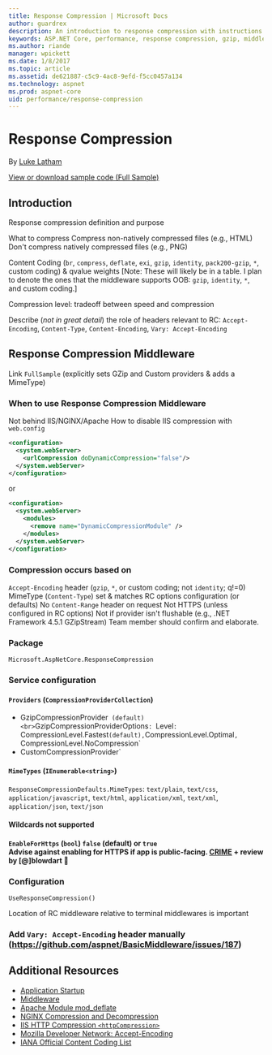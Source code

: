 ```yaml
---
title: Response Compression | Microsoft Docs
author: guardrex
description: An introduction to response compression with instructions on how to use Response Compression Middleware in ASP.NET Core applications.
keywords: ASP.NET Core, performance, response compression, gzip, middleware
ms.author: riande
manager: wpickett
ms.date: 1/8/2017
ms.topic: article
ms.assetid: de621887-c5c9-4ac8-9efd-f5cc0457a134
ms.technology: aspnet
ms.prod: aspnet-core
uid: performance/response-compression
---
```

# Response Compression

By [Luke Latham](https://github.com/GuardRex)

[View or download sample code (Full Sample)](https://github.com/aspnet/Docs/tree/master/aspnetcore/performance/response-compression/sample/FullSample)

## Introduction
Response compression definition and purpose

What to compress
Compress non-natively compressed files (e.g., HTML)
Don't compress natively compressed files (e.g., PNG)

Content Coding (`br`, `compress`, `deflate`, `exi`, `gzip`, `identity`, `pack200-gzip`, `*`, custom coding) & qvalue weights [Note: These will likely be in a table. I plan to denote the ones that the middleware supports OOB: `gzip`, `identity`, `*`, and custom coding.]

Compression level: tradeoff between speed and compression

Describe (*not in great detail*) the role of headers relevant to RC: `Accept-Encoding`, `Content-Type`, `Content-Encoding`, `Vary: Accept-Encoding`

## Response Compression Middleware
Link `FullSample` (explicitly sets GZip and Custom providers & adds a MimeType)

### When to use Response Compression Middleware
Not behind IIS/NGINX/Apache
How to disable IIS compression with `web.config`
```xml
<configuration>
  <system.webServer>
    <urlCompression doDynamicCompression="false"/>
  </system.webServer>
</configuration>
```
or 
```xml
<configuration>
  <system.webServer> 
    <modules> 
      <remove name="DynamicCompressionModule" /> 
    </modules> 
  </system.webServer> 
</configuration>
```

### Compression occurs based on
`Accept-Encoding` header (`gzip`, `*`, or custom coding; not `identity`; q!=0)
MimeType (`Content-Type`) set & matches RC options configuration (or defaults)
No `Content-Range` header on request
Not HTTPS (unless configured in RC options)
Not if provider isn't flushable (e.g., .NET Framework 4.5.1 GZipStream) Team member should confirm and elaborate.

### Package
`Microsoft.AspNetCore.ResponseCompression`

### Service configuration
#### `Providers` (`CompressionProviderCollection`)
* GzipCompressionProvider` (default)<br>`GzipCompressionProviderOptions`: `Level`: `CompressionLevel.Fastest` (default), `CompressionLevel.Optimal`, `CompressionLevel.NoCompression`
* CustomCompressionProvider`
#### `MimeTypes` (`IEnumerable<string>`)
`ResponseCompressionDefaults.MimeTypes`: `text/plain`, `text/css`, `application/javascript`, `text/html`, `application/xml`, `text/xml`, `application/json`, `text/json`
#### Wildcards not supported
#### `EnableForHttps` (`bool`) `false` (default) or `true`<br>Advise against enabling for HTTPS if app is public-facing. [CRIME](https://en.wikipedia.org/wiki/CRIME) + review by [@]blowdart :dart:
### Configuration
`UseResponseCompression()`

Location of RC middleware relative to terminal middlewares is important

### Add `Vary: Accept-Encoding` header manually (https://github.com/aspnet/BasicMiddleware/issues/187)
  
## Additional Resources
  * [Application Startup](xref:fundamentals/startup)
  * [Middleware](xref:fundamentals/middleware)
  * [Apache Module mod_deflate](http://httpd.apache.org/docs/current/mod/mod_deflate.html)
  * [NGINX Compression and Decompression](https://www.nginx.com/resources/admin-guide/compression-and-decompression/)
  * [IIS HTTP Compression `<httpCompression>`](https://www.iis.net/configreference/system.webserver/httpcompression)
  * [Mozilla Developer Network: Accept-Encoding](https://developer.mozilla.org/en-US/docs/Web/HTTP/Headers/Accept-Encoding)
  * [IANA Official Content Coding List](http://www.iana.org/assignments/http-parameters/http-parameters.xml#http-content-coding-registry)
